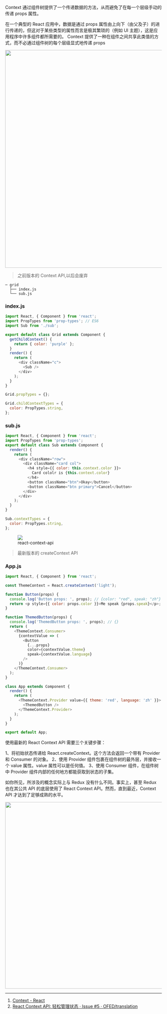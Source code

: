 Context 通过组件树提供了一个传递数据的方法，从而避免了在每一个层级手动的传递 props 属性。

在一个典型的 React 应用中，数据是通过 props 属性由上向下（由父及子）的进行传递的，但这对于某些类型的属性而言是极其繁琐的（例如 UI 主题），这是应用程序中许多组件都所需要的。 Context 提供了一种在组件之间共享此类值的方式，而不必通过组件树的每个层级显式地传递 props

<img src="https://loremxuetengfei.oss-cn-beijing.aliyuncs.com/blm-redux-context.jpg"   width="700px">

> 之前版本的 Context API,以后会废弃

```
─ grid
  ├── index.js
  └── sub.js
```

### index.js

```javascript
import React, { Component } from 'react';
import PropTypes from 'prop-types'; // ES6
import Sub from './sub';

export default class Grid extends Component {
  getChildContext() {
    return { color: 'purple' };
  }
  render() {
    return (
      <div className="c">
        <Sub />
      </div>
    );
  }
}

Grid.propTypes = {};

Grid.childContextTypes = {
  color: PropTypes.string,
};
```

### sub.js

```javascript
import React, { Component } from 'react';
import PropTypes from 'prop-types';
export default class Sub extends Component {
  render() {
    return (
      <div className="row">
        <div className="card col">
          <h4 style={{ color: this.context.color }}>
            Card cololr is {this.context.color}
          </h4>
          <button className="btn">Okay</button>
          <button className="btn primary">Cancel</button>
        </div>
      </div>
    );
  }
}

Sub.contextTypes = {
  color: PropTypes.string,
};
```

<figure>
  <img src='https://loremxuetengfei.oss-cn-beijing.aliyuncs.com/react-context-api-1.jpg'/>
  <figcaption>react-context-api</figcaption>
</figure>

> 最新版本的 createContext API

### App.js

```javascript
import React, { Component } from 'react';

const ThemeContext = React.createContext('light');

function Button(props) {
  console.log('Button props: ', props); // {color: "red", speak: "zh"}
  return <p style={{ color: props.color }}>Me speak {props.speak}</p>;
}

function ThemedButton(props) {
  console.log('ThemedButton props: ', props); // {}
  return (
    <ThemeContext.Consumer>
      {contextValue => (
        <Button
          {...props}
          color={contextValue.theme}
          speak={contextValue.language}
        />
      )}
    </ThemeContext.Consumer>
  );
}

class App extends Component {
  render() {
    return (
      <ThemeContext.Provider value={{ theme: 'red', language: 'zh' }}>
        <ThemedButton />
      </ThemeContext.Provider>
    );
  }
}

export default App;
```

使用最新的 React Context API 需要三个关键步骤：

1、将初始状态传递给 React.createContext。这个方法会返回一个带有 Provider 和 Consumer 的对象。
2、使用 Provider 组件包裹在组件树的最外层，并接收一个 value 属性。value 属性可以是任何值。
3、使用 Consumer 组件，在组件树中 Provider 组件内部的任何地方都能获取到状态的子集。

如你所见，所涉及的概念实际上与 Redux 没有什么不同。事实上，甚至 Redux 也在其公共 API 的底层使用了 React Context API。然而，直到最近，Context API 才达到了足够成熟的水平。

<img src='https://loremxuetengfei.oss-cn-beijing.aliyuncs.com/new-createContext-2019-01-20.jpg' width='600px'/>

---

1. [Context - React](https://react.docschina.org/docs/context.html#%E4%BD%95%E6%97%B6%E4%BD%BF%E7%94%A8-context)
2. [React Context API: 轻松管理状态 · Issue #5 · OFED/translation](https://github.com/OFED/translation/issues/5)
